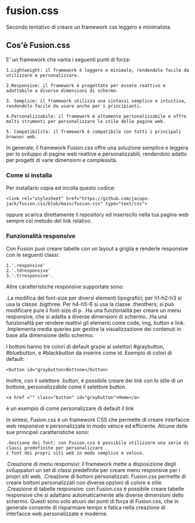 # fusion.css
Secondo tentativo di creare un framework css leggero e minimalista.
## Cos'è Fusion.css
E' un framework che vanta i seguenti punti di forza:

    1.Lightweight: il framework è leggero e minimale, rendendolo facile da utilizzare e personalizzare.

    2.Responsive: il framework è progettato per essere reattivo e adattabile a diverse dimensioni di schermo.

    3. Semplice: il framework utilizza una sintassi semplice e intuitiva, rendendolo facile da usare anche per i principianti.

    4.Personalizzabile: il framework è altamente personalizzabile e offre molti strumenti per personalizzare lo stile delle pagine web.

    5. Compatibilità: il framework è compatibile con tutti i principali browser web.

In generale, il framework Fusion.css offre una soluzione semplice e leggera per lo sviluppo di pagine web reattive e personalizzabili, rendendolo adatto per progetti di varie dimensioni e complessità.

### Come si installa
Per installarlo copia ed incolla questo codice:

    <link rel="stylesheet" href="https://github.com/jacopo-jack/fusion.css/blob/main/fusion.css" type="text/css">
oppure scarica direttamente il repository ed inseriscilo nella tua pagina web sempre col metodo del link relativo.

### Funzionalità responsive
Con Fusion puoi creare tabelle con un layout a griglia e renderle responsive con le seguenti classi:

    1.'.responsive'
    2.'.tdresponsive'
    3.'.trresponsive'.
 Altre caratteristiche responsive supportate sono:
 
 .La modifica del font-size per diversi elementi tipografici; per h1-h2-h3 si usa la classe .bigthree.
   Per h4-h5-6 si usa la classe .theothers; si può modificare pure il font-size di p.
.Ha una funzionalità per creare un menu responsive, che si adatta a diverse dimensioni di schermo.
.Ha una funzionalità per rendere reattivi gli elementi come code, img, button e link.
.Implementa media queries per gestire la visualizzazione dei contenuti in base alla dimensione dello schermo.

I bottoni  hanno tre colori di default grazie ai selettori #graybutton, #bluebutton, e #blackbutton da inserire come id.
Esempio di colori di default:

    <button id="graybutton>Bottone</button>
    
    
Inoltre, con il selettore .button, è possibile creare dei link con lo stile di un bottone, personalizzabile come il selettore button.

    <a href ="" class="button" id="graybutton">Home</a> 
  
  è un esempio di come personalizzare di default il link
  
 In sintesi, Fusion.css è un framework CSS che permette di creare interfacce web responsive e personalizzate in modo veloce ed efficiente. Alcune delle sue principali caratteristiche sono:

    .Gestione dei font: con Fusion.css è possibile utilizzare una serie di classi predefinite per personalizzare 
    i font dei propri siti web in modo semplice e veloce.
   .Creazione di menu responsivi: il framework mette a disposizione degli sviluppatori un set di classi predefinite 
   per creare menu responsive per i propri siti web.
   .Creazione di bottoni personalizzati: Fusion.css permette di creare bottoni personalizzati con diverse opzioni 
   di colore e stile.
 .Creazione di tabelle responsive: con Fusion.css è possibile creare tabelle responsive che si adattano automaticamente 
  alle diverse dimensioni dello schermo.
Questi sono solo alcuni dei punti di forza di Fusion.css, che in generale consente di risparmiare tempo e fatica nella creazione di interfacce web personalizzate e moderne.

